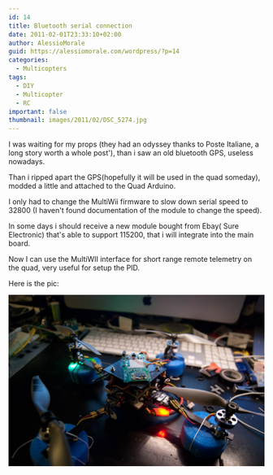 ```yaml
---
id: 14
title: Bluetooth serial connection
date: 2011-02-01T23:33:10+02:00
author: AlessioMorale
guid: https://alessiomorale.com/wordpress/?p=14
categories:
  - Multicopters
tags:
  - DIY
  - Multicopter
  - RC
important: false
thumbnail: images/2011/02/DSC_5274.jpg
---
```


I was waiting for my props (they had an odyssey thanks to Poste Italiane, a long story worth a whole post'), than i saw an old bluetooth GPS, useless nowadays.

Than i ripped apart the GPS(hopefully it will be used in the quad someday), modded a little and attached to the Quad Arduino.

I only had to change the MultiWii firmware to slow down serial speed to 32800 (I haven't found documentation of the module to change the speed).

In some days i should receive a new module bought from Ebay( Sure Electronic) that's able to support 115200, that i will integrate into the main board.

Now I can use the MultiWII interface for short range remote telemetry on the quad, very useful for setup the PID.

Here is the pic:

![](images/2011/02/DSC_5274.jpg)
